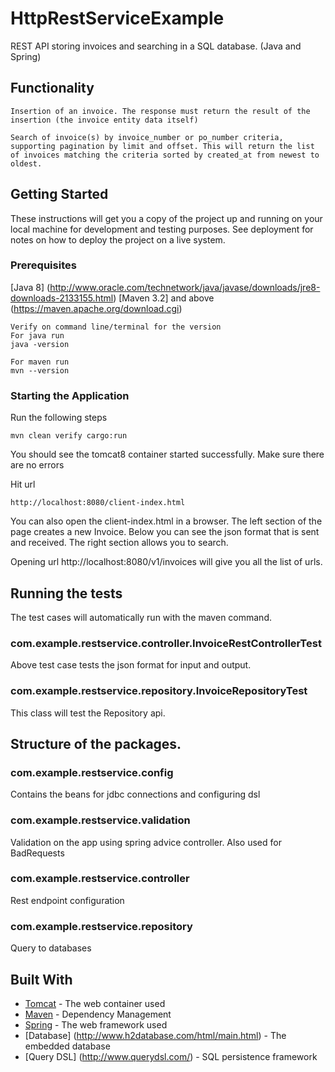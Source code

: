 # HttpRestServiceExample

REST API storing invoices and searching in a SQL database. (Java and Spring)

## Functionality
```
Insertion of an invoice. The response must return the result of the insertion (the invoice entity data itself)
```

```
Search of invoice(s) by invoice_number or po_number criteria, supporting pagination by limit and offset. This will return the list of invoices matching the criteria sorted by created_at from newest to oldest.
```

## Getting Started

These instructions will get you a copy of the project up and running on your local machine for development and testing purposes. See deployment for notes on how to deploy the project on a live system.

### Prerequisites

[Java 8] (http://www.oracle.com/technetwork/java/javase/downloads/jre8-downloads-2133155.html)
[Maven 3.2] and above (https://maven.apache.org/download.cgi)

```
Verify on command line/terminal for the version
For java run 
java -version

For maven run
mvn --version
```

### Starting the Application

Run the following steps
```
mvn clean verify cargo:run
```
You should see the tomcat8 container started successfully.
Make sure there are no errors 

Hit url
```
http://localhost:8080/client-index.html
```
You can also open the client-index.html in a browser.
The left section of the page creates a new Invoice. Below you can see the json format that is sent and received.
The right section allows you to search. 

Opening url
http://localhost:8080/v1/invoices
will give you all the list of urls.

## Running the tests

The test cases will automatically run with the maven command.

### com.example.restservice.controller.InvoiceRestControllerTest
Above test case tests the json format for input and output.

### com.example.restservice.repository.InvoiceRepositoryTest
This class will test the Repository api.

## Structure of the packages.

### com.example.restservice.config
Contains the beans for jdbc connections and configuring dsl
### com.example.restservice.validation
Validation on the app using spring advice controller. Also used for BadRequests
### com.example.restservice.controller
Rest endpoint configuration
### com.example.restservice.repository
Query to databases 

## Built With

* [Tomcat](https://tomcat.apache.org) - The web container used
* [Maven](https://maven.apache.org/) - Dependency Management
* [Spring](https://projects.spring.io/spring-framework/)  - The web framework used
* [Database] (http://www.h2database.com/html/main.html) - The embedded database
* [Query DSL] (http://www.querydsl.com/) - SQL persistence framework

